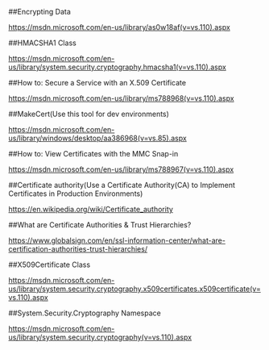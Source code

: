 ##Encrypting Data

https://msdn.microsoft.com/en-us/library/as0w18af(v=vs.110).aspx

##HMACSHA1 Class

https://msdn.microsoft.com/en-us/library/system.security.cryptography.hmacsha1(v=vs.110).aspx

##How to: Secure a Service with an X.509 Certificate

https://msdn.microsoft.com/en-us/library/ms788968(v=vs.110).aspx

##MakeCert(Use this tool for dev environments)

https://msdn.microsoft.com/en-us/library/windows/desktop/aa386968(v=vs.85).aspx

##How to: View Certificates with the MMC Snap-in

https://msdn.microsoft.com/en-us/library/ms788967(v=vs.110).aspx

##Certificate authority(Use a Certificate Authority(CA) to Implement Certificates in Production Environments)

https://en.wikipedia.org/wiki/Certificate_authority

##What are Certificate Authorities & Trust Hierarchies?

https://www.globalsign.com/en/ssl-information-center/what-are-certification-authorities-trust-hierarchies/

##X509Certificate Class

https://msdn.microsoft.com/en-us/library/system.security.cryptography.x509certificates.x509certificate(v=vs.110).aspx

##System.Security.Cryptography Namespace

https://msdn.microsoft.com/en-us/library/system.security.cryptography(v=vs.110).aspx